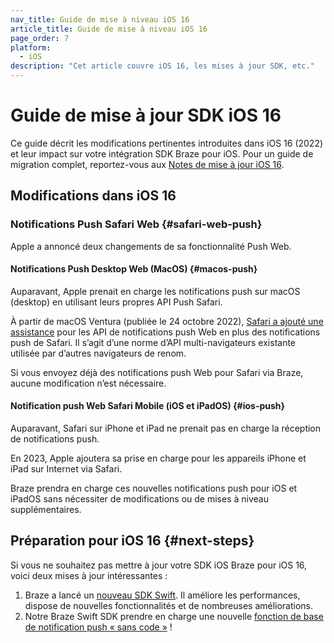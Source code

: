```yaml
---
nav_title: Guide de mise à niveau iOS 16
article_title: Guide de mise à niveau iOS 16
page_order: 7
platform: 
  - iOS
description: "Cet article couvre iOS 16, les mises à jour SDK, etc."
---
```


# Guide de mise à jour SDK iOS 16

Ce guide décrit les modifications pertinentes introduites dans iOS 16 (2022) et leur impact sur votre intégration SDK Braze pour iOS. Pour un guide de migration complet, reportez-vous aux [Notes de mise à jour iOS 16][2].

## Modifications dans iOS 16

### Notifications Push Safari Web {#safari-web-push}

Apple a annoncé deux changements de sa fonctionnalité Push Web.

#### Notifications Push Desktop Web (MacOS) {#macos-push}

Auparavant, Apple prenait en charge les notifications push sur macOS (desktop) en utilisant leurs propres API Push Safari.

À partir de macOS Ventura (publiée le 24 octobre 2022), [ Safari a ajouté une assistance](https://webkit.org/blog/12824/news-from-wwdc-webkit-features-in-safari-16-beta/#web-push-for-macos) pour les API de notifications push Web en plus des notifications push de Safari. Il s’agit d’une norme d’API multi-navigateurs existante utilisée par d’autres navigateurs de renom.

Si vous envoyez déjà des notifications push Web pour Safari via Braze, aucune modification n’est nécessaire.

#### Notification push Web Safari Mobile (iOS et iPadOS) {#ios-push}

Auparavant, Safari sur iPhone et iPad ne prenait pas en charge la réception de notifications push.

En 2023, Apple ajoutera sa prise en charge pour les appareils iPhone et iPad sur Internet via Safari.

Braze prendra en charge ces nouvelles notifications push pour iOS et iPadOS sans nécessiter de modifications ou de mises à niveau supplémentaires.

## Préparation pour iOS 16 {#next-steps}

Si vous ne souhaitez pas mettre à jour votre SDK iOS Braze pour iOS 16, voici deux mises à jour intéressantes :

1. Braze a lancé un [nouveau SDK Swift][3]. Il améliore les performances, dispose de nouvelles fonctionnalités et de nombreuses améliorations.
2. Notre Braze Swift SDK prendre en charge une nouvelle [fonction de base de notification push « sans code »][7] !

[1]: https://github.com/Appboy/appboy-ios-sdk/blob/master/CHANGELOG.md
[3]: https://github.com/braze-inc/braze-swift-sdk
[2]: https://developer.apple.com/documentation/ios-ipados-release-notes/ios-ipados-16-release-notes
[7]: {{site.baseurl}}/user_guide/message_building_by_channel/push/push_primer_messages/
